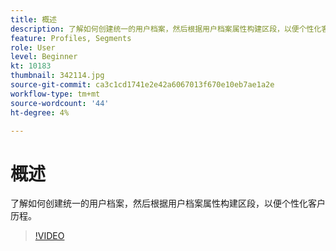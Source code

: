 ```yaml
---
title: 概述
description: 了解如何创建统一的用户档案，然后根据用户档案属性构建区段，以便个性化客户历程。
feature: Profiles, Segments
role: User
level: Beginner
kt: 10183
thumbnail: 342114.jpg
source-git-commit: ca3c1cd1741e2e42a6067013f670e10eb7ae1a2e
workflow-type: tm+mt
source-wordcount: '44'
ht-degree: 4%

---
```



# 概述

了解如何创建统一的用户档案，然后根据用户档案属性构建区段，以便个性化客户历程。

>[!VIDEO](https://video.tv.adobe.com/v/342114?quality=12&learn=on)
